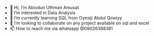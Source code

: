 - 👋 Hi, I’m Abiodun Uthman Amusat
- 👀 I’m interested in Data Analysis
- 🌱 I’m currently learning SQL from Oyesiji Abdul Qowiyy
- 💞️ I’m looking to collaborate on any project available on sql and excel
- 📫 How to reach me via whatsapp @09026388381 

<!---
Danboko19/Danboko19 is a ✨ special ✨ repository because its `README.md` (this file) appears on your GitHub profile.
You can click the Preview link to take a look at your changes.
--->
